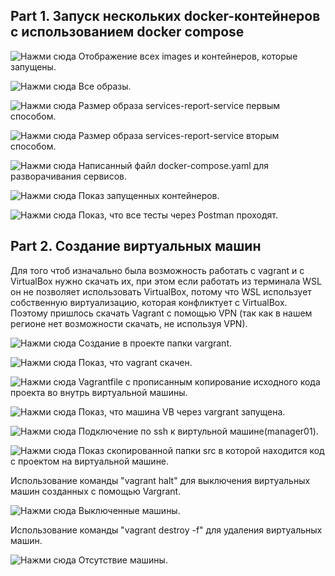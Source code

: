 ## Part 1. Запуск нескольких docker-контейнеров с использованием docker compose

![Нажми сюда](images/1_report.png)
Отображение всех images и контейнеров, которые запущены.

![Нажми сюда](https://i.ibb.co/KxQZPLmJ/2-report.png)
Все образы.

![Нажми сюда](https://i.ibb.co/HTYXZf4w/3-report.png)
Размер образа services-report-service первым способом.

![Нажми сюда](images/4_report.png)
Размер образа services-report-service вторым способом.

![Нажми сюда](https://i.ibb.co/nsG7J1sQ/5-report.png)
Написанный файл docker-compose.yaml для разворачивания сервисов.

![Нажми сюда](https://i.ibb.co/QvYqT7T4/6-report.png)
Показ запущенных контейнеров.

![Нажми сюда](images/7_report.png)
Показ, что все тесты через Postman проходят. 

## Part 2. Создание виртуальных машин

Для того чтоб изначально была возможность работать с vagrant и с VirtualBox нужно скачать их, при этом если работать из терминала WSL он не позволяет использовать VirtualBox, потому что WSL использует собственную виртуализацию, которая конфликтует с VirtualBox. Поэтому пришлось скачать Vagrant с помощью VPN (так как в нашем регионе нет возможности скачать, не используя VPN).

![Нажми сюда](images/8_report.png)
Создание в проекте папки vargrant.

![Нажми сюда](https://i.ibb.co/jk3HTv09/9-report.png)
Показ, что vagrant скачен.

![Нажми сюда](https://i.ibb.co/wNhqfrL8/10-report.png)
Vagrantfile c прописанным копирование исходного кода проекта во внутрь виртуальной машины.

![Нажми сюда](https://i.ibb.co/Xr0rH5Zg/11-report.png)
Показ, что машина VB через vargrant запущена. 

![Нажми сюда](images/12_report.png)
Подключение по ssh к виртульной машине(manager01).

![Нажми сюда](images/13_report.png)
Показ скопированной папки src в которой находится код с проектом на виртуальной машине. 

Использование команды "vagrant halt" для выключения виртуальных машин созданных с помощью Vargrant.

![Нажми сюда](images/14_report.png)
Выключенные машины.

Использование команды "vagrant destroy -f" для удаления виртуальных машин.

![Нажми сюда](https://i.ibb.co/R40GspPL/15-report.png)
Отсутствие машины.